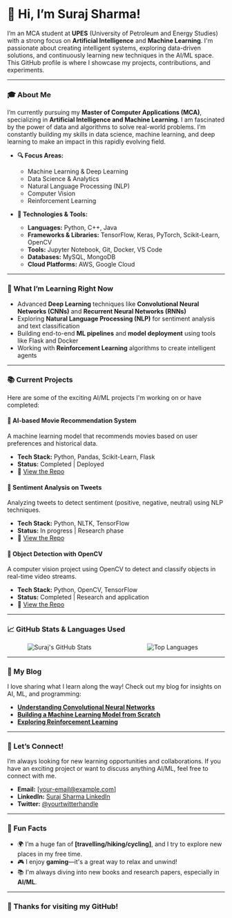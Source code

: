# 👋 Hi, I’m **Suraj Sharma**!

I’m an MCA student at **UPES** (University of Petroleum and Energy Studies) with a strong focus on **Artificial Intelligence** and **Machine Learning**. I'm passionate about creating intelligent systems, exploring data-driven solutions, and continuously learning new techniques in the AI/ML space. This GitHub profile is where I showcase my projects, contributions, and experiments.

---

### 🎓 About Me

I’m currently pursuing my **Master of Computer Applications (MCA)**, specializing in **Artificial Intelligence and Machine Learning**. I am fascinated by the power of data and algorithms to solve real-world problems. I’m constantly building my skills in data science, machine learning, and deep learning to make an impact in this rapidly evolving field.

- **🔍 Focus Areas:**
  - Machine Learning & Deep Learning
  - Data Science & Analytics
  - Natural Language Processing (NLP)
  - Computer Vision
  - Reinforcement Learning

- **🔧 Technologies & Tools:**
  - **Languages:** Python, C++, Java
  - **Frameworks & Libraries:** TensorFlow, Keras, PyTorch, Scikit-Learn, OpenCV
  - **Tools:** Jupyter Notebook, Git, Docker, VS Code
  - **Databases:** MySQL, MongoDB
  - **Cloud Platforms:** AWS, Google Cloud

---

### 🌱 What I’m Learning Right Now

- Advanced **Deep Learning** techniques like **Convolutional Neural Networks (CNNs)** and **Recurrent Neural Networks (RNNs)**
- Exploring **Natural Language Processing (NLP)** for sentiment analysis and text classification
- Building end-to-end **ML pipelines** and **model deployment** using tools like Flask and Docker
- Working with **Reinforcement Learning** algorithms to create intelligent agents

---

### 📚 Current Projects

Here are some of the exciting AI/ML projects I'm working on or have completed:

#### 🔹 **AI-based Movie Recommendation System**
A machine learning model that recommends movies based on user preferences and historical data.
- **Tech Stack:** Python, Pandas, Scikit-Learn, Flask
- **Status:** Completed | Deployed
- 🔗 [View the Repo](#)

#### 🔹 **Sentiment Analysis on Tweets**
Analyzing tweets to detect sentiment (positive, negative, neutral) using NLP techniques.
- **Tech Stack:** Python, NLTK, TensorFlow
- **Status:** In progress | Research phase
- 🔗 [View the Repo](#)

#### 🔹 **Object Detection with OpenCV**
A computer vision project using OpenCV to detect and classify objects in real-time video streams.
- **Tech Stack:** Python, OpenCV, TensorFlow
- **Status:** Completed | Research and application
- 🔗 [View the Repo](#)

---

### 📈 GitHub Stats & Languages Used

<!-- HTML for side-by-side layout within the same container -->
<div style="display: flex; justify-content: space-between; align-items: center; gap: 20px;">
  
  <div style="flex: 1; max-width: 48%; display: flex; flex-direction: column; align-items: center;">
    <img src="https://github-readme-stats.vercel.app/api?username=surajksharma7&show_icons=true&hide_title=true&count_private=true&hide=prs&theme=radical" alt="Suraj's GitHub Stats">
  </div>
  
  <div style="flex: 1; max-width: 48%; display: flex; flex-direction: column; align-items: center;">
    <img src="https://github-readme-stats.vercel.app/api/top-langs/?username=surajksharma7&layout=compact&theme=radical" alt="Top Languages">
  </div>

</div>

---

### 📝 My Blog

I love sharing what I learn along the way! Check out my blog for insights on AI, ML, and programming:

- [**Understanding Convolutional Neural Networks**](#)
- [**Building a Machine Learning Model from Scratch**](#)
- [**Exploring Reinforcement Learning**](#)

---

### 🚀 Let’s Connect!

I’m always looking for new learning opportunities and collaborations. If you have an exciting project or want to discuss anything AI/ML, feel free to connect with me.

- **Email:** [your-email@example.com]
- **LinkedIn:** [Suraj Sharma LinkedIn](#)
- **Twitter:** [@yourtwitterhandle](#)

---

### 🔹 Fun Facts

- 🌍 I’m a huge fan of **[travelling/hiking/cycling]**, and I try to explore new places in my free time.
- 🎮 I enjoy **gaming**—it's a great way to relax and unwind!
- 📚 I'm always diving into new books and research papers, especially in **AI/ML**.

---

### 🔹 Thanks for visiting my GitHub!
